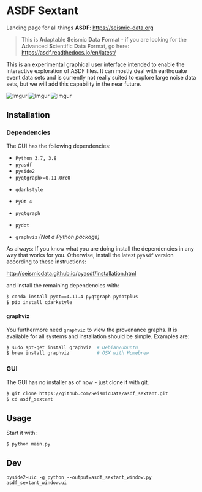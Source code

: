 # ASDF Sextant

Landing page for all things **ASDF**: https://seismic-data.org

> This is **A**daptable **S**eismic **D**ata **F**ormat - if you are looking for the **A**dvanced **S**cientific **D**ata **F**ormat, go here: https://asdf.readthedocs.io/en/latest/

This is an experimental graphical user interface intended to enable the interactive exploration of ASDF files. It can mostly deal with earthquake event data sets and is currently not really suited to explore large noise data sets, but we will add this capability in the near future.

![Imgur](http://i.imgur.com/dR6T2XE.png)
![Imgur](http://i.imgur.com/Zk97r3K.png)
![Imgur](http://i.imgur.com/BRvdjoL.png)

## Installation

### Dependencies

The GUI has the following dependencies:

- `Python 3.7, 3.8`
- `pyasdf`
- `pyside2`
- `pyqtgraph>=0.11.0rc0`

* `qdarkstyle`

* `PyQt 4`
* `pyqtgraph`
* `pydot`
* `graphviz` _(Not a Python package)_

As always: If you know what you are doing install the dependencies in any way that works for you. Otherwise, install the latest `pyasdf` version according to these instructions:

http://seismicdata.github.io/pyasdf/installation.html

and install the remaining dependencies with:

```bash
$ conda install pyqt==4.11.4 pyqtgraph pydotplus
$ pip install qdarkstyle
```

#### graphviz

You furthermore need `graphviz` to view the provenance graphs. It is available for all systems and installation should be simple. Examples are:

```bash
$ sudo apt-get install graphviz  # Debian/Ubuntu
$ brew install graphviz          # OSX with Homebrew
```

### GUI

The GUI has no installer as of now - just clone it with git.

```bash
$ git clone https://github.com/SeismicData/asdf_sextant.git
$ cd asdf_sextant
```

## Usage

Start it with:

```bash
$ python main.py
```

## Dev

```
pyside2-uic -g python --output=asdf_sextant_window.py asdf_sextant_window.ui
```
